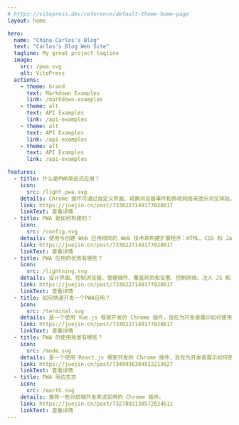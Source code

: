 ```yaml
---
# https://vitepress.dev/reference/default-theme-home-page
layout: home

hero:
  name: "China Carlos's Blog"
  text: "Carlos's Blog Web Site"
  tagline: My great project tagline
  image:
    src: /pwa.svg
    alt: VitePress
  actions:
    - theme: brand
      text: Markdown Examples
      link: /markdown-examples
    - theme: alt
      text: API Examples
      link: /api-examples
    - theme: alt
      text: API Examples
      link: /api-examples
    - theme: alt
      text: API Examples
      link: /api-examples

features:
  - title: 什么是PWA渐进式应用？
    icon:
      src: /light_pwa.svg
    details: Chrome 插件可通过自定义界面、观察浏览器事件和修改网络来提升浏览体验。
    link: https://juejin.cn/post/7330227149177028617
    linkText: 查看详情
  - title: PWA 是如何构建的？
    icon:
      src: /config.svg
    details: 使用与创建 Web 应用相同的 Web 技术来构建扩展程序：HTML、CSS 和 JavaScript。
    link: https://juejin.cn/post/7330227149177028617
    linkText: 查看详情
  - title: PWA 应用的优势有哪些？
    icon:
      src: /lightning.svg
    details: 设计界面、控制浏览器、管理插件、覆盖网页和设置、控制网络、注入 JS 和 CSS、录音和屏幕截图
    link: https://juejin.cn/post/7330227149177028617
    linkText: 查看详情
  - title: 如何快速开发一个PWA应用？
    icon:
      src: /terminal.svg
    details: 是一个使用 Vue.js 框架开发的 Chrome 插件，旨在为开发者展示如何使用 Vue.js 构建强大的浏览器扩展。
    link: https://juejin.cn/post/7330227149177028617
    linkText: 查看详情
  - title: PWA 的使用场景有哪些？
    icon:
      src: /mode.svg
    details: 是一个使用 React.js 框架开发的 Chrome 插件，旨在为开发者展示如何使用 React.js 构建强大的浏览器扩展。
    link: https://juejin.cn/post/7349936384512213027
    linkText: 查看详情
  - title: PWA 周边生态
    icon:
      src: /earth.svg
    details: 推荐一些对前端开发来说实用的 Chrome 插件。
    link: https://juejin.cn/post/7327893130572824611
    linkText: 查看详情
---
```


<VisitorPanel></VisitorPanel>
<confetti />
